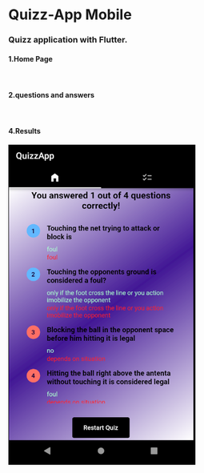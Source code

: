 # Quizz-App Mobile

### Quizz application with Flutter.

#### 1.Home Page
<img style="https://github.com/OmarGeno/Quizz-app-Mobile/blob/main/quizzapp1.png"/> 


#### 2.questions and answers
<img style="https://github.com/OmarGeno/Quizz-app-Mobile/blob/main/quizzapp2.png"/> 
<img style="https://github.com/OmarGeno/Quizz-app-Mobile/blob/main/quizzapp3.png"/> 
<img style="https://github.com/OmarGeno/Quizz-app-Mobile/blob/main/quizzapp5.png"/>


#### 4.Results
<img style="center" src="https://github.com/OmarGeno/Quizz-app-Mobile/blob/main/quizzapp6.png"/> 
